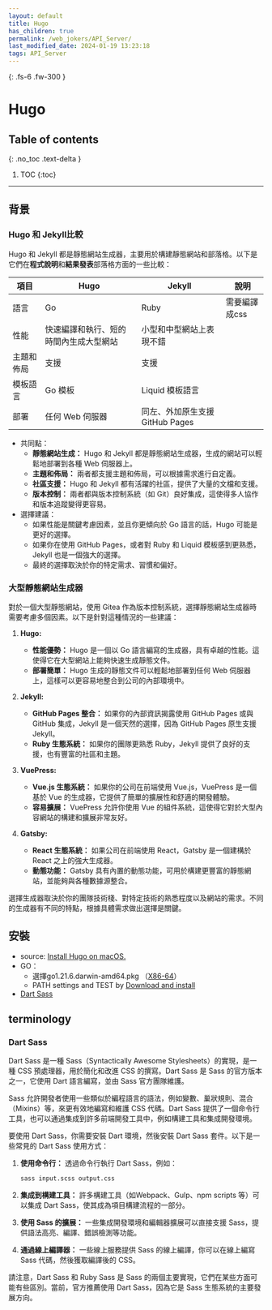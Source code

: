 ```yaml
---
layout: default
title: Hugo
has_children: true
permalink: /web_jokers/API_Server/
last_modified_date: 2024-01-19 13:23:18
tags: API_Server
---
```


{: .fs-6 .fw-300 }

# Hugo

## Table of contents

{: .no_toc .text-delta }

1. TOC
{:toc}

---

## 背景

### Hugo 和 Jekyll比較

Hugo 和 Jekyll 都是靜態網站生成器，主要用於構建靜態網站和部落格。以下是它們在**程式說明**和**結果發表**部落格方面的一些比較：

項目|Hugo|Jekyll|說明
-|-|-|-
語言|Go|Ruby|需要編譯成css
性能|快速編譯和執行、短的時間內生成大型網站|小型和中型網站上表現不錯|
主題和佈局|支援|支援|
模板語言|Go 模板|Liquid 模板語言|
部署|任何 Web 伺服器|同左、外加原生支援GitHub Pages|

- 共同點：
  - **靜態網站生成：** Hugo 和 Jekyll 都是靜態網站生成器，生成的網站可以輕鬆地部署到各種 Web 伺服器上。
  - **主題和佈局：** 兩者都支援主題和佈局，可以根據需求進行自定義。
  - **社區支援：** Hugo 和 Jekyll 都有活躍的社區，提供了大量的文檔和支援。
  - **版本控制：** 兩者都與版本控制系統（如 Git）良好集成，這使得多人協作和版本追蹤變得更容易。
- 選擇建議：
  - 如果性能是關鍵考慮因素，並且你更傾向於 Go 語言的話，Hugo 可能是更好的選擇。  
  - 如果你在使用 GitHub Pages，或者對 Ruby 和 Liquid 模板感到更熟悉，Jekyll 也是一個強大的選擇。
  - 最終的選擇取決於你的特定需求、習慣和偏好。

### 大型靜態網站生成器

對於一個大型靜態網站，使用 Gitea 作為版本控制系統，選擇靜態網站生成器時需要考慮多個因素。以下是針對這種情況的一些建議：

1. **Hugo:**
   - **性能優勢：** Hugo 是一個以 Go 語言編寫的生成器，具有卓越的性能。這使得它在大型網站上能夠快速生成靜態文件。
   - **部署簡單：** Hugo 生成的靜態文件可以輕鬆地部署到任何 Web 伺服器上，這樣可以更容易地整合到公司的內部環境中。

2. **Jekyll:**
   - **GitHub Pages 整合：** 如果你的內部資訊揭露使用 GitHub Pages 或與 GitHub 集成，Jekyll 是一個天然的選擇，因為 GitHub Pages 原生支援 Jekyll。
   - **Ruby 生態系統：** 如果你的團隊更熟悉 Ruby，Jekyll 提供了良好的支援，也有豐富的社區和主題。

3. **VuePress:**
   - **Vue.js 生態系統：** 如果你的公司在前端使用 Vue.js，VuePress 是一個基於 Vue 的生成器，它提供了簡單的擴展性和舒適的開發體驗。
   - **容易擴展：** VuePress 允許你使用 Vue 的組件系統，這使得它對於大型內容網站的構建和擴展非常友好。

4. **Gatsby:**
   - **React 生態系統：** 如果公司在前端使用 React，Gatsby 是一個建構於 React 之上的強大生成器。
   - **動態功能：** Gatsby 具有內置的動態功能，可用於構建更豐富的靜態網站，並能夠與各種數據源整合。

選擇生成器取決於你的團隊技術棧、對特定技術的熟悉程度以及網站的需求。不同的生成器有不同的特點，根據具體需求做出選擇是關鍵。

## 安裝

- source: [Install Hugo on macOS. ](https://gohugo.io/installation/macos/)
- GO：
  - 選擇go1.21.6.darwin-amd64.pkg （[X86-64](https://go.dev/dl/)）
  - PATH settings and TEST by [Download and install](https://go.dev/doc/install)
- [Dart Sass]()

## terminology

### Dart Sass

Dart Sass 是一種 Sass（Syntactically Awesome Stylesheets）的實現，是一種 CSS 預處理器，用於簡化和改進 CSS 的撰寫。Dart Sass 是 Sass 的官方版本之一，它使用 Dart 語言編寫，並由 Sass 官方團隊維護。

Sass 允許開發者使用一些類似於編程語言的語法，例如變數、巢狀規則、混合（Mixins）等，來更有效地編寫和維護 CSS 代碼。Dart Sass 提供了一個命令行工具，也可以通過集成到許多前端開發工具中，例如構建工具和集成開發環境。

要使用 Dart Sass，你需要安裝 Dart 環境，然後安裝 Dart Sass 套件。以下是一些常見的 Dart Sass 使用方式：

1. **使用命令行：** 透過命令行執行 Dart Sass，例如：
   ```bash
   sass input.scss output.css
   ```

2. **集成到構建工具：** 許多構建工具（如Webpack、Gulp、npm scripts 等）可以集成 Dart Sass，使其成為項目構建流程的一部分。

3. **使用 Sass 的擴展：** 一些集成開發環境和編輯器擴展可以直接支援 Sass，提供語法高亮、編譯、錯誤檢測等功能。

4. **通過線上編譯器：** 一些線上服務提供 Sass 的線上編譯，你可以在線上編寫 Sass 代碼，然後獲取編譯後的 CSS。

請注意，Dart Sass 和 Ruby Sass 是 Sass 的兩個主要實現，它們在某些方面可能有些區別。當前，官方推薦使用 Dart Sass，因為它是 Sass 生態系統的主要發展方向。